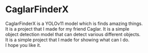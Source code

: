 # CaglarFinderX

CaglarFinderX is a YOLOv11 model which is finds amazing things.  
It is a project that I made for my friend Caglar. It is a simple  
object detection model that can detect various different objects.  
It is a simple project that I made for showing what can I do.  
I hope you like it.
